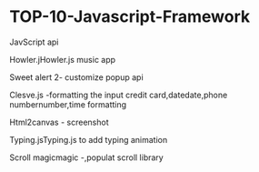 # TOP-10-Javascript-Framework

JavScript api


Howler.jHowler.js music app

Sweet alert 2- customize popup api

Clesve.js -formatting the input credit card,datedate,phone numbernumber,time formatting

Html2canvas - screenshot

Typing.jsTyping.js to add typing animation 

Scroll magicmagic -,populat scroll library

